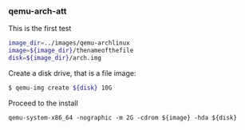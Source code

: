 ### qemu-arch-att

This is the first test
```bash
image_dir=../images/qemu-archlinux
image=${image_dir}/thenameofthefile
disk=${image_dir}/arch.img
```


Create a disk drive, that is a file image:
```bash
$ qemu-img create ${disk} 10G
```

Proceed to the install
```
qemu-system-x86_64 -nographic -m 2G -cdrom ${image} -hda ${disk}
```




